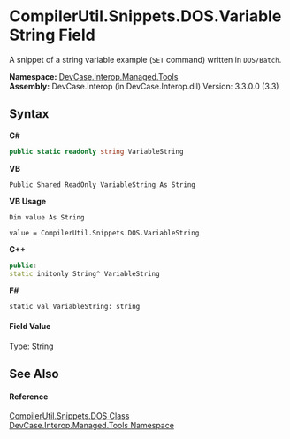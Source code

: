 # CompilerUtil.Snippets.DOS.VariableString Field
 

A snippet of a string variable example (`SET` command) written in `DOS/Batch`.

**Namespace:**&nbsp;<a href="N_DevCase_Interop_Managed_Tools">DevCase.Interop.Managed.Tools</a><br />**Assembly:**&nbsp;DevCase.Interop (in DevCase.Interop.dll) Version: 3.3.0.0 (3.3)

## Syntax

**C#**<br />
``` C#
public static readonly string VariableString
```

**VB**<br />
``` VB
Public Shared ReadOnly VariableString As String
```

**VB Usage**<br />
``` VB Usage
Dim value As String

value = CompilerUtil.Snippets.DOS.VariableString

```

**C++**<br />
``` C++
public:
static initonly String^ VariableString
```

**F#**<br />
``` F#
static val VariableString: string
```


#### Field Value
Type: String

## See Also


#### Reference
<a href="T_DevCase_Interop_Managed_Tools_CompilerUtil_Snippets_DOS">CompilerUtil.Snippets.DOS Class</a><br /><a href="N_DevCase_Interop_Managed_Tools">DevCase.Interop.Managed.Tools Namespace</a><br />